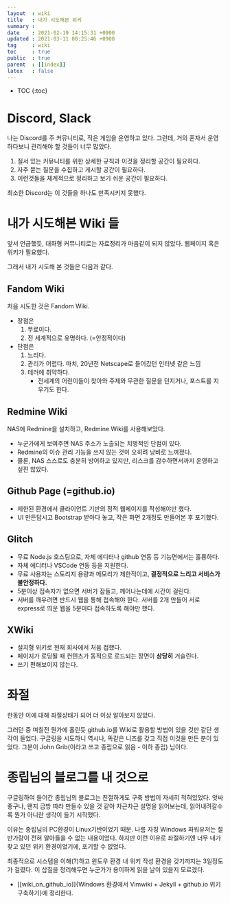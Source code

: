 ```yaml
---
layout  : wiki
title   : 내가 시도해본 위키
summary : 
date    : 2021-02-19 14:15:31 +0900
updated : 2021-03-11 00:25:46 +0900
tag     : wiki
toc     : true
public  : true
parent  : [[index]] 
latex   : false
---
```

* TOC
{:toc}

# Discord, Slack

나는 Discord를 주 커뮤니티로, 작은 게임을 운영하고 있다. 그런데, 거의 혼자서 운영하다보니 관리해야 할 것들이 너무 많았다.
1. 질서 있는 커뮤니티를 위한 상세한 규칙과 이것을 정리할 공간이 필요하다.
2. 자주 묻는 질문을 수집하고 게시할 공간이 필요하다.
3. 이런것들을 체계적으로 정리하고 보기 쉬운 공간이 필요하다.

최소한 Discord는 이 것들을 하나도 만족시키지 못했다.

# 내가 시도해본 Wiki 들

앞서 언급했듯, 대화형 커뮤니티로는 자료정리가 마음같이 되지 않았다. 웹페이지 혹은 위키가 필요했다.

그래서 내가 시도해 본 것들은 다음과 같다.

## Fandom Wiki

처음 시도한 것은 Fandom Wiki.
- 장점은
	1. 무료이다.
	2. 전 세계적으로 유명하다. (=안정적이다)
- 단점은
	1. 느리다.
	2. 관리가 어렵다. 마치, 20년전 Netscape로 들어갔던 인터넷 같은 느낌
	3. 테러에 취약하다.
		- 전세계의 어린이들이 찾아와 주제와 무관한 질문을 던지거나, 포스트를 지우기도 한다.

## Redmine Wiki

NAS에 Redmine을 설치하고, Redmine Wiki를 사용해보았다.
- 누군가에게 보여주면 NAS 주소가 노출되는 치명적인 단점이 있다.
- Redmine의 이슈 관리 기능을 쓰지 않는 것이 오히려 낭비로 느껴졌다.
- 물론, NAS 스스로도 충분히 방어하고 있지만, 리스크를 감수하면서까지 운영하고 싶진 않았다.

## Github Page (=github.io)

- 제한된 환경에서 클라이언트 기반의 정적 웹페이지를 작성해야만 했다.
- UI 만든답시고 Bootstrap 받아다 놓고, 작은 화면 2개정도 만들어본 후 포기했다.

## Glitch

- 무료 Node.js 호스팅으로, 자체 에디터나 github 연동 등 기능면에서는 훌륭하다.
- 자체 에디터나 VSCode 연동 등을 지원한다.
- 무료 사용자는 스토리지 용량과 메모리가 제한적이고, **결정적으로 느리고 서비스가 불안정하다.**
- 5분이상 접속자가 없으면 서버가 잠들고, 깨어나는데에 시간이 걸린다.
- 서버를 깨우려면 반드시 웹을 통해 접속해야 한다. 서버를 2개 만들어 서로 express로 띄운 웹을 5분마다 접속하도록 해야만 했다.

## XWiki

- 설치형 위키로 현재 회사에서 처음 접했다.
- 페이지가 로딩될 때 컨텐츠가 동적으로 로드되는 장면이 **상당히** 거슬린다.
- 쓰기 편해보이지 않는다.

# 좌절

한동안 이에 대해 좌절상태가 되어 더 이상 알아보지 않았다.

그러던 중 며칠전 뭔가에 홀린듯 github.io를 Wiki로 활용할 방법이 있을 것만 같단 생각이 들었다.
구글링을 시도하니 역시나, 똑같은 니즈를 갖고 직접 이것을 만든 분이 있었다.
그분이 John Grib(이라고 쓰고 종립으로 읽음 - 이하 종립) 님이다.

# 종립님의 블로그를 내 것으로

구글링하여 들어간 종립님의 블로그는 친절하게도 구축 방법이 자세히 적혀있었다.
앗싸좋구나, 왠지 금방 따라 만들수 있을 것 같아 차근차근 설명을 읽어보는데, 읽어내려갈수록 뭔가 아니란 생각이 들기 시작했다.

이유는 종립님의 PC환경이 Linux기반이었기 때문. 나름 자칭 Windows 파워유저는 절반가량이 전혀 알아들을 수 없는 내용이었다.
하지만 이런 이유로 좌절하기엔 너무 내가 찾고 있던 위키 환경이었기에, 포기할 수 없었다.

최종적으로 시스템을 이해(?)하고 윈도우 환경 내 위키 작성 환경을 갖기까지는 3일정도가 걸렸다.
이 삽질을 정리해두면 누군가가 용이하게 읽을 날이 있을지 모르겠다.

* [[wiki_on_github_io]]{Windows 환경에서 Vimwiki + Jekyll + github.io 위키 구축하기}에 정리한다.
